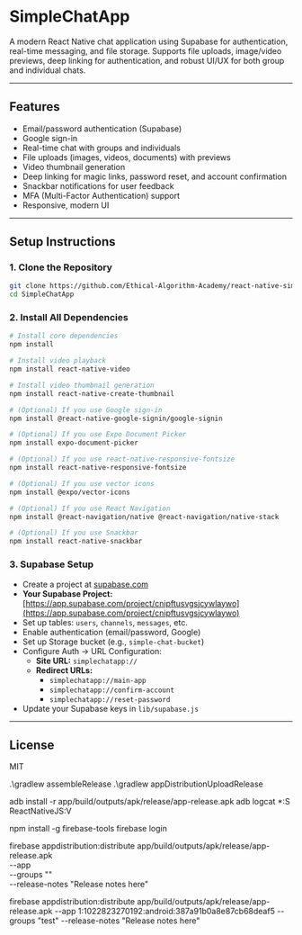 # SimpleChatApp

A modern React Native chat application using Supabase for authentication, real-time messaging, and file storage. Supports file uploads, image/video previews, deep linking for authentication, and robust UI/UX for both group and individual chats.

---

## Features
- Email/password authentication (Supabase)
- Google sign-in
- Real-time chat with groups and individuals
- File uploads (images, videos, documents) with previews
- Video thumbnail generation
- Deep linking for magic links, password reset, and account confirmation
- Snackbar notifications for user feedback
- MFA (Multi-Factor Authentication) support
- Responsive, modern UI

---

## Setup Instructions

### 1. **Clone the Repository**
```sh
git clone https://github.com/Ethical-Algorithm-Academy/react-native-simple-chat-message.git
cd SimpleChatApp
```

### 2. **Install All Dependencies**
```sh
# Install core dependencies
npm install

# Install video playback
npm install react-native-video

# Install video thumbnail generation
npm install react-native-create-thumbnail

# (Optional) If you use Google sign-in
npm install @react-native-google-signin/google-signin

# (Optional) If you use Expo Document Picker
npm install expo-document-picker

# (Optional) If you use react-native-responsive-fontsize
npm install react-native-responsive-fontsize

# (Optional) If you use vector icons
npm install @expo/vector-icons

# (Optional) If you use React Navigation
npm install @react-navigation/native @react-navigation/native-stack

# (Optional) If you use Snackbar
npm install react-native-snackbar
```

### 3. **Supabase Setup**
- Create a project at [supabase.com](https://supabase.com/)
- **Your Supabase Project:** [https://app.supabase.com/project/cnipftusvgsjcywlaywo](https://app.supabase.com/project/cnipftusvgsjcywlaywo)
- Set up tables: `users`, `channels`, `messages`, etc.
- Enable authentication (email/password, Google)
- Set up Storage bucket (e.g., `simple-chat-bucket`)
- Configure Auth → URL Configuration:
  - **Site URL:** `simplechatapp://`
  - **Redirect URLs:**
    - `simplechatapp://main-app`
    - `simplechatapp://confirm-account`
    - `simplechatapp://reset-password`
- Update your Supabase keys in `lib/supabase.js`

---

## License
MIT



.\gradlew assembleRelease
.\gradlew appDistributionUploadRelease

adb install -r app/build/outputs/apk/release/app-release.apk
adb logcat *:S ReactNativeJS:V

npm install -g firebase-tools
firebase login

firebase appdistribution:distribute app/build/outputs/apk/release/app-release.apk \
  --app <your-app-id> \
  --groups "<tester-group-names>" \
  --release-notes "Release notes here"

firebase appdistribution:distribute app/build/outputs/apk/release/app-release.apk --app 1:1022823270192:android:387a91b0a8e87cb68deaf5 --groups "test" --release-notes "Release notes here"



  